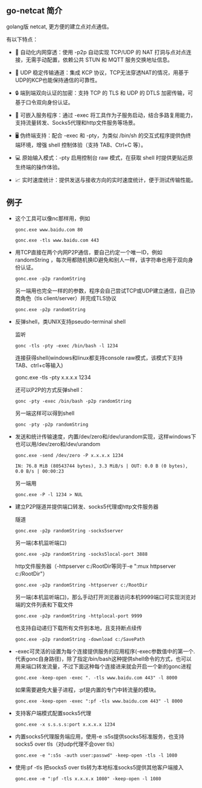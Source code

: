 ## go-netcat 简介

golang版 netcat, 更方便的建立点对点通信。

有以下特点：

 - 🔁 自动化内网穿透：使用 -p2p 自动实现 TCP/UDP 的 NAT 打洞与点对点连接，无需手动配置，依赖公共 STUN 和 MQTT 服务交换地址信息。

 - 🚀 UDP 稳定传输通道：集成 KCP 协议，TCP无法穿透NAT的情况，用基于UDP的KCP也能保持通信的可靠性。

 - 🔒 端到端双向认证的加密：支持 TCP 的 TLS 和 UDP 的 DTLS 加密传输，可基于口令双向身份认证。

 - 🧩 可嵌入服务程序：通过 -exec 将工具作为子服务启动，结合多路复用能力，支持流量转发、Socks5代理和http文件服务等场景。

 - 🖥️ 伪终端支持：配合 -exec 和 -pty，为类似 /bin/sh 的交互式程序提供伪终端环境，增强 shell 控制体验（支持 TAB、Ctrl+C 等）。

 - 💻 原始输入模式：-pty 启用控制台 raw 模式，在获取 shell 时提供更贴近原生终端的操作体验。

 - 📈 实时速度统计：提供发送与接收方向的实时速度统计，便于测试传输性能。


## 例子

- 这个工具可以像nc那样用，例如

    `gonc.exe www.baidu.com 80`

    `gonc.exe -tls www.baidu.com 443`


- 用TCP直接在两个内网P2P通信，要自己约定一个唯一ID，例如 randomString ，每次用都随机换ID避免和别人一样，该字符串也用于双向身份认证。

    `gonc.exe -p2p randomString`

    另一端用也完全一样的的参数，程序会自己尝试TCP或UDP建立通信，自己协商角色（tls client/server）并完成TLS协议

    `gonc.exe -p2p randomString`


- 反弹shell，类UNIX支持pseudo-terminal shell 

    监听

    `gonc -tls -pty -exec /bin/bash -l 1234`

    连接获得shell(windows和linux都支持console raw模式，该模式下支持TAB、ctrl+c等输入)

    gonc.exe -tls -pty x.x.x.x 1234

    还可以P2P的方式反弹shell：

    `gonc -pty -exec /bin/bash -p2p randomString`

    另一端这样可以得到shell

    `gonc -pty -p2p randomString`

- 发送和统计传输速度，内置/dev/zero和/dev/urandom实现，这样windows下也可以用/dev/zero和/dev/urandom

    `gonc.exe -send /dev/zero -P x.x.x.x 1234`

    `IN: 76.8 MiB (80543744 bytes), 3.3 MiB/s | OUT: 0.0 B (0 bytes), 0.0 B/s | 00:00:23`

    另一端用

    `gonc.exe -P -l 1234 > NUL`

- 建立P2P隧道并提供端口转发、socks5代理或http文件服务器
    
    隧道

    `gonc.exe -p2p randomString -socks5server`

    另一端(本机监听端口)

    `gonc.exe -p2p randomString -socks5local-port 3888`

    http文件服务器（-httpserver c:/RootDir等同于-e ":mux httpserver c:/RootDir"）

    `gonc.exe -p2p randomString -httpserver c:/RootDir`

    另一端(本机监听端口)，那么手动打开浏览器访问本机9999端口可实现浏览对端的文件列表和下载文件

    `gonc.exe -p2p randomString -httplocal-port 9999`

    也支持自动递归下载所有文件到本地，且支持断点续传

    `gonc.exe -p2p randomString -download c:/SavePath`


- -exec可灵活的设置为每个连接提供服务的应用程序(-exec参数值中的第一个.代表gonc自身路径)，除了指定/bin/bash这种提供shell命令的方式，也可以用来端口转发流量，不过下面这种每个连接进来就会开启一个新的gonc进程

    `gonc.exe -keep-open -exec ". -tls www.baidu.com 443" -l 8000`
    
    如果需要避免大量子进程，:pf是内置的专门中转流量的模块。

    `gonc.exe -keep-open -exec ":pf -tls www.baidu.com 443" -l 8000`


- 支持客户端模式配置socks5代理

    `gonc.exe -x s.s.s.s:port x.x.x.x 1234`

- 内置socks5代理服务端应用，使用-e :s5s提供socks5标准服务，也支持socks5 over tls（对udp代理不会over tls）

    `gonc.exe -e ":s5s -auth user:passwd" -keep-open -tls -l 1080`

- 使用:pf -tls 把socks5 over tls转为本地标准socks5提供其他客户端接入

    `gonc.exe -e ":pf -tls x.x.x.x 1080" -keep-open -l 1080`
